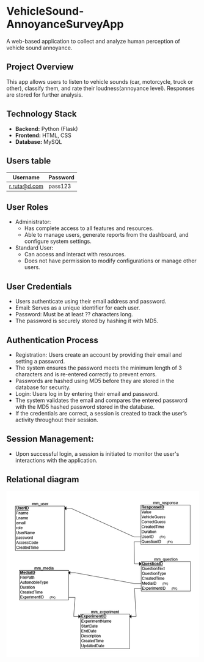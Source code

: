 
# VehicleSound-AnnoyanceSurveyApp

A web-based application to collect and analyze human perception of vehicle sound annoyance.

## Project Overview

This app allows users to listen to vehicle sounds (car, motorcycle, truck or other), classify them, and rate their loudness(annoyance level). Responses are stored for further analysis.

## Technology Stack

- **Backend:** Python (Flask)
- **Frontend:** HTML, CSS
- **Database:** MySQL

## Users table

|Username |Password |
|---------|---------|
|r.ruta@d.com|pass123|

## User Roles
- Administrator: 
    - Has complete access to all features and resources.
    - Able to manage users, generate reports from the dashboard, and configure system settings.
- Standard User: 
    - Can access and interact with resources. 
    - Does not have permission to modify configurations or manage other users.

## User Credentials
- Users authenticate using their email address and password.
- Email: Serves as a unique identifier for each user.
- Password: Must be at least ?? characters long.
- The password is securely stored by hashing it with MD5.

## Authentication Process
- Registration: Users create an account by providing their email and setting a password.
- The system ensures the password meets the minimum length of 3 characters and is re-entered correctly to prevent errors.
- Passwords are hashed using MD5 before they are stored in the database for security.
- Login: Users log in by entering their email and password.
- The system validates the email and compares the entered password with the MD5 hashed password stored in the database.
- If the credentials are correct, a session is created to track the user’s activity throughout their session.
## Session Management:
- Upon successful login, a session is initiated to monitor the user's interactions with the application.

## Relational diagram
![alt text](images/relational_schema.png)

